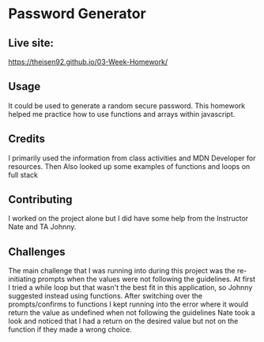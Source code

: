 # Password Generator

## Live site:

https://theisen92.github.io/03-Week-Homework/

## Usage

It could be used to generate a random secure password. This homework helped me practice how to use functions and arrays within javascript.

## Credits

I primarily used the information from class activities and MDN Developer for resources. Then Also looked up some examples of functions and loops on full stack

## Contributing

I worked on the project alone but I did have some help from the Instructor Nate and TA Johnny.

## Challenges

The main challenge that I was running into during this project was the re-initiating prompts when the values were not following the guidelines.
At first I tried a while loop but that wasn't the best fit in this application, so Johnny suggested instead using functions.
After switching over the prompts/confirms to functions I kept running into the error where it would return the value as undefined when not following the guidelines
Nate took a look and noticed that I had a return on the desired value but not on the function if they made a wrong choice.
